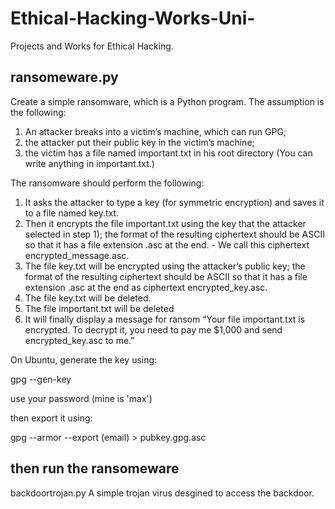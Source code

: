 # Ethical-Hacking-Works-Uni-
Projects and Works for Ethical Hacking.

ransomeware.py
--------------------------------------------------------------------------------------------------------------------------------------------------
Create a simple ransomware, which is a Python program. 
The assumption is the following: 
1) An attacker breaks
into a victim’s machine, which can run GPG; 
2) the attacker put their public key in the victim’s machine; 
3) the victim has a file named important.txt in his root directory (You can write anything in important.txt.)

The ransomware should perform the following:
1) It asks the attacker to type a key (for symmetric encryption) and saves it to a file named key.txt.
2) Then it encrypts the file important.txt using the key that the attacker selected in step 1); 
the format of the resulting ciphertext should be ASCII so that it has a file extension .asc at the end. - We call this
ciphertext encrypted_message.asc.
3) The file key.txt will be encrypted using the attacker’s public key;
the format of the resulting ciphertext should be ASCII so that it has a file extension .asc at the end as ciphertext encrypted_key.asc.
4) The file key.txt will be deleted.
5) The file important.txt will be deleted
6) It will finally display a message for ransom “Your file important.txt is encrypted. To decrypt it, you need to pay me $1,000 and send encrypted_key.asc to me.” 

On Ubuntu, generate the key using:

gpg --gen-key 

use your password (mine is 'max')

then export it using:

gpg --armor --export (email) > pubkey.gpg.asc

then run the ransomeware
--------------------------------------------------------------------------------------------------------------------------------------------------

backdoortrojan.py
A simple trojan virus desgined to access the backdoor.
